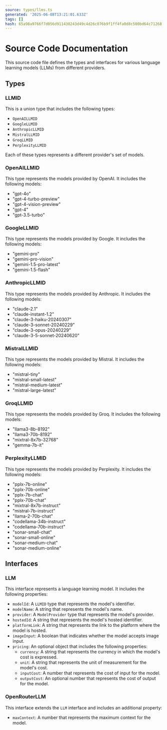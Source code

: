 ```yaml
---
source: types/llms.ts
generated: '2025-06-08T13:21:01.633Z'
tags: []
hash: 65a98a9766f7d056d911430243d49c4d26c076b9f1ff4fa0d8c500bd64c71268
---
```

# Source Code Documentation

This source code file defines the types and interfaces for various language learning models (LLMs) from different providers.

## Types

### LLMID

This is a union type that includes the following types:

- `OpenAILLMID`
- `GoogleLLMID`
- `AnthropicLLMID`
- `MistralLLMID`
- `GroqLLMID`
- `PerplexityLLMID`

Each of these types represents a different provider's set of models.

### OpenAILLMID

This type represents the models provided by OpenAI. It includes the following models:

- "gpt-4o"
- "gpt-4-turbo-preview"
- "gpt-4-vision-preview"
- "gpt-4"
- "gpt-3.5-turbo"

### GoogleLLMID

This type represents the models provided by Google. It includes the following models:

- "gemini-pro"
- "gemini-pro-vision"
- "gemini-1.5-pro-latest"
- "gemini-1.5-flash"

### AnthropicLLMID

This type represents the models provided by Anthropic. It includes the following models:

- "claude-2.1"
- "claude-instant-1.2"
- "claude-3-haiku-20240307"
- "claude-3-sonnet-20240229"
- "claude-3-opus-20240229"
- "claude-3-5-sonnet-20240620"

### MistralLLMID

This type represents the models provided by Mistral. It includes the following models:

- "mistral-tiny"
- "mistral-small-latest"
- "mistral-medium-latest"
- "mistral-large-latest"

### GroqLLMID

This type represents the models provided by Groq. It includes the following models:

- "llama3-8b-8192"
- "llama3-70b-8192"
- "mixtral-8x7b-32768"
- "gemma-7b-it"

### PerplexityLLMID

This type represents the models provided by Perplexity. It includes the following models:

- "pplx-7b-online"
- "pplx-70b-online"
- "pplx-7b-chat"
- "pplx-70b-chat"
- "mixtral-8x7b-instruct"
- "mistral-7b-instruct"
- "llama-2-70b-chat"
- "codellama-34b-instruct"
- "codellama-70b-instruct"
- "sonar-small-chat"
- "sonar-small-online"
- "sonar-medium-chat"
- "sonar-medium-online"

## Interfaces

### LLM

This interface represents a language learning model. It includes the following properties:

- `modelId`: A `LLMID` type that represents the model's identifier.
- `modelName`: A string that represents the model's name.
- `provider`: A `ModelProvider` type that represents the model's provider.
- `hostedId`: A string that represents the model's hosted identifier.
- `platformLink`: A string that represents the link to the platform where the model is hosted.
- `imageInput`: A boolean that indicates whether the model accepts image input.
- `pricing`: An optional object that includes the following properties:
  - `currency`: A string that represents the currency in which the model's cost is expressed.
  - `unit`: A string that represents the unit of measurement for the model's cost.
  - `inputCost`: A number that represents the cost of input for the model.
  - `outputCost`: An optional number that represents the cost of output for the model.

### OpenRouterLLM

This interface extends the `LLM` interface and includes an additional property:

- `maxContext`: A number that represents the maximum context for the model.
